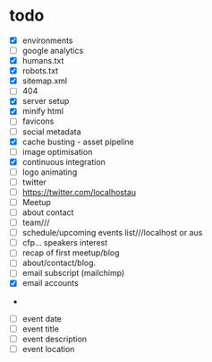 # todo
- [X] environments
- [ ] google analytics
- [X] humans.txt
- [X] robots.txt
- [X] sitemap.xml
- [ ] 404
- [X] server setup
- [X] minify html
- [ ] favicons
- [ ] social metadata
- [X] cache busting - asset pipeline
- [ ] image optimisation
- [X] continuous integration
- [ ] logo animating
- [ ] twitter
- [ ]   https://twitter.com/localhostau
- [ ]   Meetup
- [ ] about contact
- [ ] team///
- [ ] schedule/upcoming events list///localhost or aus
- [ ] cfp... speakers interest
- [ ] recap of first meetup/blog
- [ ] about/contact/blog.
- [ ] email subscript (mailchimp)
- [X] email accounts
-  
- [ ] event date
- [ ] event title
- [ ] event description
- [ ] event location

